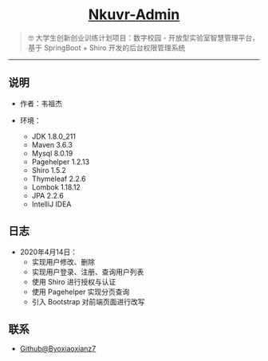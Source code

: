 <h1 align="center"><a href="https://github.com/byojiaoxianz7/Nkuvr-Admin" target="_blank">Nkuvr-Admin</a></h1>

> :nerd_face: 大学生创新创业训练计划项目：数字校园 - 开放型实验室智慧管理平台，基于 SpringBoot + Shiro 开发的后台权限管理系统

------------------------------

## 说明

- 作者：韦祖杰

- 环境：

    - JDK        1.8.0_211
    - Maven      3.6.3
    - Mysql      8.0.19
    - Pagehelper 1.2.13
    - Shiro      1.5.2
    - Thymeleaf  2.2.6
    - Lombok     1.18.12
    - JPA        2.2.6
    - IntelliJ IDEA
        

## 日志

- 2020年4月14日：
    - 实现用户修改、删除
    - 实现用户登录、注册、查询用户列表
    - 使用 Shiro 进行授权与认证
    - 使用 Pagehelper 实现分页查询
    - 引入 Bootstrap 对前端页面进行改写
    

## 联系

- [Github@Byoxiaoxianz7](https://github.com/byojiaoxianz7)
    

